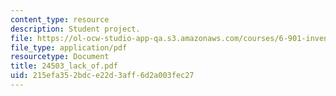 ```yaml
---
content_type: resource
description: Student project.
file: https://ol-ocw-studio-app-qa.s3.amazonaws.com/courses/6-901-inventions-and-patents-fall-2005/215efa352bdce22d3aff6d2a003fec27_24503_lack_of.pdf
file_type: application/pdf
resourcetype: Document
title: 24503_lack_of.pdf
uid: 215efa35-2bdc-e22d-3aff-6d2a003fec27
---
```


